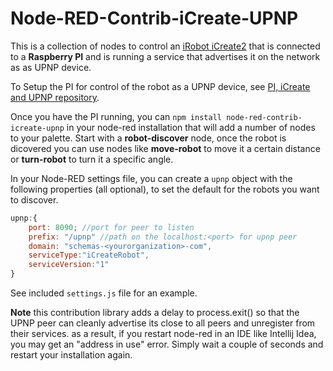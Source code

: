 # Node-RED-Contrib-iCreate-UPNP

This is a collection of nodes to control an [iRobot iCreate2](http://www.irobot.com/About-iRobot/STEM/Create-2.aspx) that is connected to a **Raspberry PI** and is running a service that advertises it on the network as as UPNP device.

To Setup the PI for control of the robot as a UPNP device, see [PI, iCreate and UPNP repository](https://github.com/ralemy/iCreate2).

Once you have the PI running, you can `npm install node-red-contrib-icreate-upnp` in your node-red installation that will add a number of nodes to your palette. Start with a **robot-discover** node, once the robot is dicovered you can use nodes like **move-robot** to move it a certain distance or **turn-robot** to turn it a specific angle.

In your Node-RED settings file, you can create a `upnp` object with the following properties (all optional), to set the default for the robots you want to discover.
```javascript
upnp:{
    port: 8090; //port for peer to listen
    prefix: "/upnp" //path on the localhost:<port> for upnp peer
    domain: "schemas-<yourorganization>-com",
    serviceType:"iCreateRobot",
    serviceVersion:"1"
}
```

See included <code>settings.js</code> file for an example.

**Note** this contribution library adds a delay to process.exit() so that the UPNP peer can cleanly advertise its close to all peers and unregister from their services. as a result, if you restart node-red in an IDE like Intellij Idea, you may get an "address in use" error. Simply wait a couple of seconds and restart your installation again.
